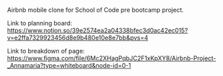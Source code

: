 Airbnb mobile clone for School of Code pre bootcamp project.

Link to planning board: https://www.notion.so/39e2574ea2a04338bfec3d0ac42ec015?v=e2ffa7329923456d8e9b480e10e8e7bb&pvs=4 

Link to breakdown of page: https://www.figma.com/file/6Mc2XHagPqbJC2F1xKpXY8/Airbnb-Project-_Annamaria?type=whiteboard&node-id=0-1 

